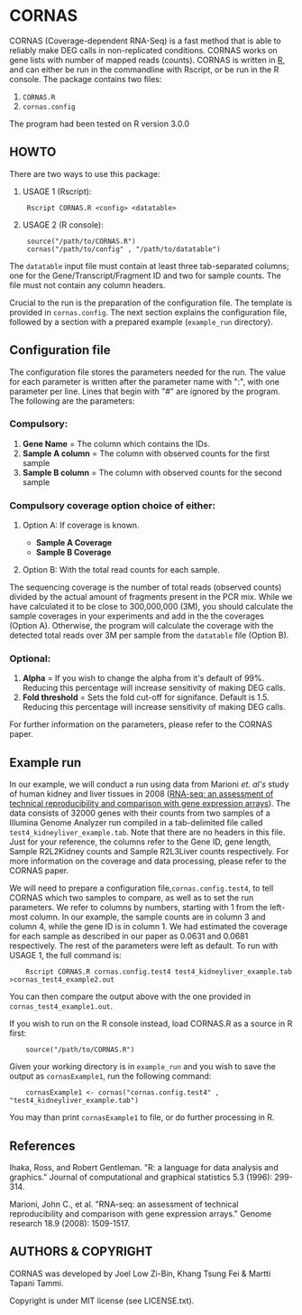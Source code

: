 # CORNAS #
CORNAS (Coverage-dependent RNA-Seq) is a fast method that is able to reliably make DEG calls in non-replicated conditions. CORNAS works on gene lists with number of mapped reads (counts). CORNAS is written in [R](https://www.r-project.org/), and can either be run in the commandline with Rscript, or be run in the R console. The package contains two files:

1. `CORNAS.R`
2. `cornas.config`
	
The program had been tested on R version 3.0.0


## HOWTO ##
There are two ways to use this package:

1. USAGE 1 (Rscript):

		Rscript CORNAS.R <config> <datatable>
	
2. USAGE 2 (R console):

		source("/path/to/CORNAS.R")
		cornas("/path/to/config" , "/path/to/datatable")

The `datatable` input file must contain at least three tab-separated columns; one for the Gene/Transcript/Fragment ID and two for sample counts. The file must not contain any column headers.

Crucial to the run is the preparation of the configuration file. The template is provided in `cornas.config`. The next section explains the configuration file, followed by a section with a prepared example (`example_run` directory).



## Configuration file ##
The configuration file stores the parameters needed for the run. The value for each parameter is written after the parameter name with ":", with one parameter per line. Lines that begin with "#" are ignored by the program. The following are the parameters:

### Compulsory: 
1. **Gene Name** = The column which contains the IDs.
2. **Sample A column** = The column with observed counts for the first sample
3. **Sample B column** =  The column with observed counts for the second sample
	
### Compulsory coverage option choice of either:
1. Option A: If coverage is known.

	+ **Sample A Coverage**
	+ **Sample B Coverage**

2. Option B: With the total read counts for each sample. 
	
The sequencing coverage is the number of total reads (observed counts) divided by the actual amount of fragments present in the PCR mix. While we have calculated it to be close to 300,000,000 (3M), you should calculate the sample coverages in your experiments and add in the the coverages (Option A). Otherwise, the program will calculate the coverage with the detected total reads over 3M per sample from the `datatable` file (Option B).


### Optional:
1. **Alpha** = If you wish to change the alpha from it's default of 99%. Reducing this percentage will increase sensitivity of making DEG calls.
2. **Fold threshold** = Sets the fold cut-off for signifance. Default is 1.5. Reducing this percentage will increase sensitivity of making DEG calls.

For further information on the parameters, please refer to the CORNAS paper.


## Example run ##
In our example, we will conduct a run using data from Marioni *et. al's* study of human kidney and liver tissues in 2008 ([RNA-seq: an assessment of technical reproducibility and comparison with gene expression arrays](http://genome.cshlp.org/content/18/9/1509.long)). The data consists of 32000 genes with their counts from two samples of a Illumina Genome Analyzer run compiled in a tab-delimited file called `test4_kidneyliver_example.tab`. Note that there are no headers in this file. Just for your reference, the columns refer to the Gene ID, gene length, Sample R2L2Kidney counts and Sample R2L3Liver counts respectively. For more information on the coverage and data processing, please refer to the CORNAS paper.

We will need to prepare a configuration file,`cornas.config.test4`, to tell CORNAS which two samples to compare, as well as to set the run parameters. We refer to columns by numbers, starting with 1 from the left-most column. In our example, the sample counts are in column 3 and column 4, while the gene ID is in column 1. We had estimated the coverage for each sample as described in our paper as 0.0631 and 0.0681 respectively. The rest of the parameters were left as default. To run with USAGE 1, the full command is:

		Rscript CORNAS.R cornas.config.test4 test4_kidneyliver_example.tab >cornas_test4_example2.out

You can then compare the output above with the one provided in `cornas_test4_example1.out`.

If you wish to run on the R console instead, load CORNAS.R as a source in R first:

		source("/path/to/CORNAS.R")

Given your working directory is in `example_run` and you wish to save the output as `cornasExample1`, run the following command:

		cornasExample1 <- cornas("cornas.config.test4" , "test4_kidneyliver_example.tab")

You may than print `cornasExample1` to file, or do further processing in R.


## References ##
Ihaka, Ross, and Robert Gentleman. "R: a language for data analysis and graphics." Journal of computational and graphical statistics 5.3 (1996): 299-314.

Marioni, John C., et al. "RNA-seq: an assessment of technical reproducibility and comparison with gene expression arrays." Genome research 18.9 (2008): 1509-1517.


## AUTHORS & COPYRIGHT ##
CORNAS was developed by Joel Low Zi-Bin, Khang Tsung Fei & Martti Tapani Tammi.

Copyright is under MIT license (see LICENSE.txt).
